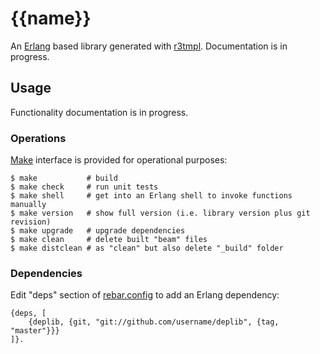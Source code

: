 # {{name}}

An [Erlang] based library generated with [r3tmpl].
Documentation is in progress.

## Usage

Functionality documentation is in progress.

### Operations

[Make] interface is provided for operational purposes:

```
$ make           # build
$ make check     # run unit tests
$ make shell     # get into an Erlang shell to invoke functions manually
$ make version   # show full version (i.e. library version plus git revision)
$ make upgrade   # upgrade dependencies
$ make clean     # delete built "beam" files
$ make distclean # as "clean" but also delete "_build" folder
```

### Dependencies

Edit "deps" section of [rebar.config] to add an Erlang dependency:

```
{deps, [
    {deplib, {git, "git://github.com/username/deplib", {tag, "master"}}}
]}.
```

<!-- Links -->

[Erlang]: http://erlang.org
[r3tmpl]: https://github.com/aialferov/r3tmpl
[Make]: https://www.gnu.org/software/make
[rebar.config]: rebar.config
